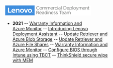 ![](img/CDRT-POS-Blue-xsmall.png)

- **2021**
-- [Warranty Information and <br>Azure Monitor](2021/az_monitor_warranty.md)
-- [Introducing Lenovo <br>Deployment Assistant](2021/intro_lda.md)
-- [Update Retriever and <br>Azure Blob Storage](2021/ur_az_blob.md)
-- [Update Retriever and <br>Azure File Shares](2021/ur_az_fs.md)
-- [Warranty Information and <br>Azure Monitor](2021/az_monitor_warranty.md)
-- [Configure BIOS through <br>Intune using TBCT](2021/intune_bios_settings.md)
-- [ThinkShield secure wipe <br>with MEM](2021/thinkshield_secure_wipe.md)
